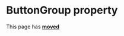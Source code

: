 # ButtonGroup property #

This page has [**moved**](https://lib-docs.delphidabbler.com/MsgDlg/3/API/TPJVCLMsgDlg-ButtonGroup)